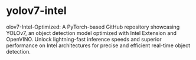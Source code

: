 # yolov7-intel
olov7-Intel-Optimized: A PyTorch-based GitHub repository showcasing YOLOv7, an object detection model optimized with Intel Extension and OpenVINO. Unlock lightning-fast inference speeds and superior performance on Intel architectures for precise and efficient real-time object detection.
